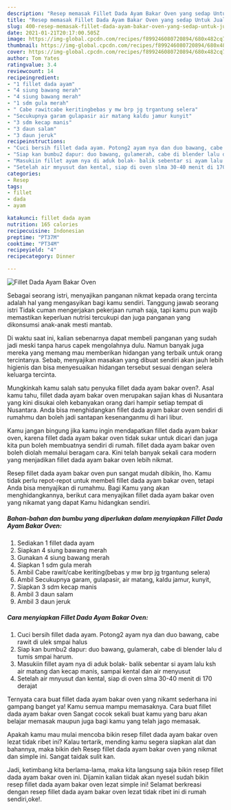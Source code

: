 ```yaml
---
description: "Resep memasak Fillet Dada Ayam Bakar Oven yang sedap Untuk Jualan"
title: "Resep memasak Fillet Dada Ayam Bakar Oven yang sedap Untuk Jualan"
slug: 400-resep-memasak-fillet-dada-ayam-bakar-oven-yang-sedap-untuk-jualan
date: 2021-01-21T20:17:00.505Z
image: https://img-global.cpcdn.com/recipes/f899246080720894/680x482cq70/fillet-dada-ayam-bakar-oven-foto-resep-utama.jpg
thumbnail: https://img-global.cpcdn.com/recipes/f899246080720894/680x482cq70/fillet-dada-ayam-bakar-oven-foto-resep-utama.jpg
cover: https://img-global.cpcdn.com/recipes/f899246080720894/680x482cq70/fillet-dada-ayam-bakar-oven-foto-resep-utama.jpg
author: Tom Yates
ratingvalue: 3.4
reviewcount: 14
recipeingredient:
- "1 fillet dada ayam"
- "4 siung bawang merah"
- "4 siung bawang merah"
- "1 sdm gula merah"
- " Cabe rawitcabe keritingbebas y mw brp jg trgantung selera"
- "Secukupnya garam gulapasir air matang kaldu jamur kunyit"
- "3 sdm kecap manis"
- "3 daun salam"
- "3 daun jeruk"
recipeinstructions:
- "Cuci bersih fillet dada ayam. Potong2 ayam nya dan duo bawang, cabe rawit di ulek smpai halus"
- "Siap kan bumbu2 dapur: duo bawang, gulamerah, cabe di blender lalu d tumis smpai harum."
- "Masukiin fillet ayam nya di aduk bolak- balik sebentar si ayam lalu ksh air matang dan kecap manis, sampai kental dan air menyusut"
- "Setelah air mnyusut dan kental, siap di oven slma 30-40 menit di 170 derajat"
categories:
- Resep
tags:
- fillet
- dada
- ayam

katakunci: fillet dada ayam 
nutrition: 165 calories
recipecuisine: Indonesian
preptime: "PT37M"
cooktime: "PT34M"
recipeyield: "4"
recipecategory: Dinner

---
```



![Fillet Dada Ayam Bakar Oven](https://img-global.cpcdn.com/recipes/f899246080720894/680x482cq70/fillet-dada-ayam-bakar-oven-foto-resep-utama.jpg)

Sebagai seorang istri, menyajikan panganan nikmat kepada orang tercinta adalah hal yang mengasyikan bagi kamu sendiri. Tanggung jawab seorang istri Tidak cuman mengerjakan pekerjaan rumah saja, tapi kamu pun wajib memastikan keperluan nutrisi tercukupi dan juga panganan yang dikonsumsi anak-anak mesti mantab.

Di waktu  saat ini, kalian sebenarnya dapat membeli panganan yang sudah jadi meski tanpa harus capek mengolahnya dulu. Namun banyak juga mereka yang memang mau memberikan hidangan yang terbaik untuk orang tercintanya. Sebab, menyajikan masakan yang dibuat sendiri akan jauh lebih higienis dan bisa menyesuaikan hidangan tersebut sesuai dengan selera keluarga tercinta. 



Mungkinkah kamu salah satu penyuka fillet dada ayam bakar oven?. Asal kamu tahu, fillet dada ayam bakar oven merupakan sajian khas di Nusantara yang kini disukai oleh kebanyakan orang dari hampir setiap tempat di Nusantara. Anda bisa menghidangkan fillet dada ayam bakar oven sendiri di rumahmu dan boleh jadi santapan kesenanganmu di hari libur.

Kamu jangan bingung jika kamu ingin mendapatkan fillet dada ayam bakar oven, karena fillet dada ayam bakar oven tidak sukar untuk dicari dan juga kita pun boleh membuatnya sendiri di rumah. fillet dada ayam bakar oven boleh diolah memalui beragam cara. Kini telah banyak sekali cara modern yang menjadikan fillet dada ayam bakar oven lebih nikmat.

Resep fillet dada ayam bakar oven pun sangat mudah dibikin, lho. Kamu tidak perlu repot-repot untuk membeli fillet dada ayam bakar oven, tetapi Anda bisa menyajikan di rumahmu. Bagi Kamu yang akan menghidangkannya, berikut cara menyajikan fillet dada ayam bakar oven yang nikamat yang dapat Kamu hidangkan sendiri.

<!--inarticleads1-->

##### Bahan-bahan dan bumbu yang diperlukan dalam menyiapkan Fillet Dada Ayam Bakar Oven:

1. Sediakan 1 fillet dada ayam
1. Siapkan 4 siung bawang merah
1. Gunakan 4 siung bawang merah
1. Siapkan 1 sdm gula merah
1. Ambil  Cabe rawit/cabe keriting(bebas y mw brp jg trgantung selera)
1. Ambil Secukupnya garam, gulapasir, air matang, kaldu jamur, kunyit,
1. Siapkan 3 sdm kecap manis
1. Ambil 3 daun salam
1. Ambil 3 daun jeruk




<!--inarticleads2-->

##### Cara menyiapkan Fillet Dada Ayam Bakar Oven:

1. Cuci bersih fillet dada ayam. Potong2 ayam nya dan duo bawang, cabe rawit di ulek smpai halus
1. Siap kan bumbu2 dapur: duo bawang, gulamerah, cabe di blender lalu d tumis smpai harum.
1. Masukiin fillet ayam nya di aduk bolak- balik sebentar si ayam lalu ksh air matang dan kecap manis, sampai kental dan air menyusut
1. Setelah air mnyusut dan kental, siap di oven slma 30-40 menit di 170 derajat




Ternyata cara buat fillet dada ayam bakar oven yang nikamt sederhana ini gampang banget ya! Kamu semua mampu memasaknya. Cara buat fillet dada ayam bakar oven Sangat cocok sekali buat kamu yang baru akan belajar memasak maupun juga bagi kamu yang telah jago memasak.

Apakah kamu mau mulai mencoba bikin resep fillet dada ayam bakar oven lezat tidak ribet ini? Kalau tertarik, mending kamu segera siapkan alat dan bahannya, maka bikin deh Resep fillet dada ayam bakar oven yang nikmat dan simple ini. Sangat taidak sulit kan. 

Jadi, ketimbang kita berlama-lama, maka kita langsung saja bikin resep fillet dada ayam bakar oven ini. Dijamin kalian tiidak akan nyesel sudah bikin resep fillet dada ayam bakar oven lezat simple ini! Selamat berkreasi dengan resep fillet dada ayam bakar oven lezat tidak ribet ini di rumah sendiri,oke!.


